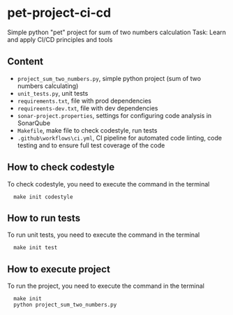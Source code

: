 # pet-project-ci-cd
Simple python "pet" project for sum of two numbers calculation
Task: Learn and apply CI/CD principles and tools

## Content
* `project_sum_two_numbers.py`, simple python project (sum of two numbers calculating)
* `unit_tests.py`, unit tests
* `requirements.txt`, file with prod dependencies
* `requireents-dev.txt`, file with dev dependencies
* `sonar-project.properties`, settings for configuring code analysis in SonarQube
* `Makefile`, make file to check codestyle, run tests
* `.github\workflows\ci.yml`, CI pipeline for automated code linting, code testing and to ensure full test coverage of the code

## How to check codestyle
To check codestyle, you need to execute the command in the terminal
```
  make init codestyle
```

## How to run tests
To run unit tests, you need to execute the command in the terminal
```
  make init test
```

## How to execute project
To run the project, you need to execute the command in the terminal
```
  make init
  python project_sum_two_numbers.py
```
